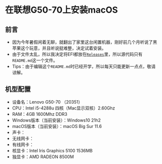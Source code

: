 # 在联想G50-70上安装macOS
## 前言
* 因为今年暑假闲着无聊，就翻出了家里这台闲置机器，刚好前几个月听说了黑苹果这个玩意，并且听说挺难整，决定试着安装。
* 由于文件太乱，所以我决定将EFI都放在[`Releases`](https://github.com/Moore2253/Install-MacOS-On-Lenovo-G50-70/releases)里，所以源代码只有`README.md`这一个文件。
* Tips：由于编辑这个`README.md`时已经开学，所以每天只能更新一点点，敬请谅解。
## 机型配置
* 设备名：Lenovo G50-70 （20351）
* CPU：Intel i5-4288u 四核（Mac显示双核）2.60Ghz
* RAM：4GB 1600Mhz DDR3
* Windows版本（当前安装）：Windows10 21h2 
* macOS版本（当前安装）：macOS Big Sur 11.6
* 声卡：
* 无线网卡：
* 有线网卡：
* 核显卡：Intel Iris Graphics 5100 1536MB
* 独显卡：AMD RADEON 8500M
